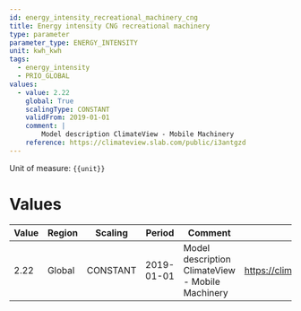 ```yaml
---
id: energy_intensity_recreational_machinery_cng
title: Energy intensity CNG recreational machinery
type: parameter
parameter_type: ENERGY_INTENSITY
unit: kwh_kwh
tags:
  - energy_intensity
  - PRIO_GLOBAL
values:
  - value: 2.22
    global: True
    scalingType: CONSTANT
    validFrom: 2019-01-01
    comment: |
        Model description ClimateView - Mobile Machinery
    reference: https://climateview.slab.com/public/i3antgzd
---
```



Unit of measure: `{{unit}}`


# Values


| Value | Region | Scaling | Period | Comment | Reference |
|-------|--------|---------|--------|---------|-----------|
| 2.22 | Global | CONSTANT | 2019-01-01 | Model description ClimateView - Mobile Machinery | https://climateview.slab.com/public/i3antgzd |


